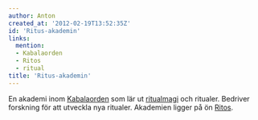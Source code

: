```yaml
---
author: Anton
created_at: '2012-02-19T13:52:35Z'
id: 'Ritus-akademin'
links:
  mention:
  - Kabalaorden
  - Ritos
  - ritual
title: 'Ritus-akademin'
---
```


En akademi inom [Kabalaorden] som lär ut [ritualmagi] och ritualer. Bedriver forskning för att
utveckla nya ritualer. Akademien ligger på ön [Ritos].

  [Kabalaorden]: Kabalaorden
  [ritualmagi]: ritual
  [Ritos]: Ritos
